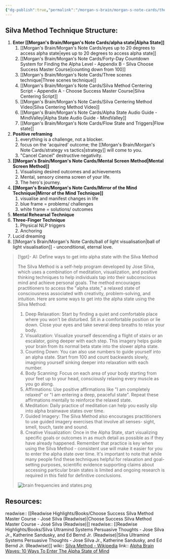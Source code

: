 ```yaml
---
{"dg-publish":true,"permalink":"/morgan-s-brain/morgan-s-note-cards/the-silva-method/","tags":["books","on/psychology/SilvaMethod","gardenEntry","gardenEntry","gardenEntry"]}
---
```


## Silva Method Technique Structure: 
1. **Enter [[Morgan's Brain/Morgan's Note Cards/alpha state\|Alpha State]]** 
	1. [[Morgan's Brain/Morgan's Note Cards/eyes up to 20 degrees to access alpha state\|eyes up to 20 degrees to access alpha state]] 
	2. [[Morgan's Brain/Morgan's Note Cards/Forty-Day Countdown System for Finding the Alpha Level - Appendix B - Silva Choose Success Master Course\|counting down from 100]]   
	3. [[Morgan's Brain/Morgan's Note Cards/Three scenes technique\|Three scenes technique]] 
	4. [[Morgan's Brain/Morgan's Note Cards/Silva Method Centering Script - Appendix A - Choose Success Master Course\|Silva Centering Script]] 
	5. [[Morgan's Brain/Morgan's Note Cards/Silva Centering Method Video\|Silva Centering Method Video]] 
	6. [[Morgan's Brain/Morgan's Note Cards/Alpha State Audio Guide - MindValley\|Alpha State Audio Guide - MindValley]]
	7.  [[Morgan's Brain/Morgan's Note Cards/Flow State and Triggers\|Flow state]] 
2. **Positive reframing**
	1. everything is a challenge, not a blocker. 
	2. focus on the 'acquired' outcome; the [[Morgan's Brain/Morgan's Note Cards/strategy vs tactics\|strategy]] will come to you. 
	3. "Cancel Cancel" destructive negativity.
3. **[[Morgan's Brain/Morgan's Note Cards/Mental Screen Method\|Mental Screen Method]]** 
	1. Visualising desired outcomes and achievements
	2. Mental, sensory cinema screen of your life. 
	3. The hero's journey.
4. **[[Morgan's Brain/Morgan's Note Cards/Mirror of the Mind Technique\|Mirror of the Mind Technique]]**
	1. visualise and manifest changes in life
	2. blue frame = problems/ challenges
	3. white frame = solutions/ outcomes 
5. **Mental Rehearsal Technique** 
6. **Three-Finger Technique** 
	1. Physical NLP triggers
	2. Anchoring
7. Lucid dreaming
8. [[Morgan's Brain/Morgan's Note Cards/ball of light visualisation\|ball of light visualisation]] - unconditional, eternal love. 



> [!gpt]- AI: Define ways to get into alpha state with the Silva Method
>
> The Silva Method is a self-help program developed by Jose Silva, which uses a combination of meditation, visualization, and positive thinking techniques to help individuals tap into their subconscious mind and achieve personal goals. The method encourages practitioners to access the "alpha state," a relaxed state of consciousness associated with creativity, problem-solving, and intuition. Here are some ways to get into the alpha state using the Silva Method:
> 1. Deep Relaxation: Start by finding a quiet and comfortable place where you won't be disturbed. Sit in a comfortable position or lie down. Close your eyes and take several deep breaths to relax your body.
> 2. Visualization: Visualize yourself descending a flight of stairs or an escalator, going deeper with each step. This imagery helps guide your brain from its normal beta state into the slower alpha state.
> 3. Counting Down: You can also use numbers to guide yourself into an alpha state. Start from 100 and count backwards slowly, imagining yourself sinking deeper into relaxation with each number.
> 4. Body Scanning: Focus on each area of your body starting from your feet up to your head, consciously relaxing every muscle as you go along.
> 5. Affirmations: Use positive affirmations like "I am completely relaxed" or "I am entering a deep, peaceful state". Repeat these affirmations mentally to reinforce the relaxed state.
> 6. Meditation: Daily practice of meditation can help you easily slip into alpha brainwave states over time.
> 7. Guided Imagery: The Silva Method also encourages practitioners to use guided imagery exercises that involve all senses- sight, smell, touch, taste and sound.
> 8. Creative Visualization: Once in the Alpha State, start visualizing specific goals or outcomes in as much detail as possible as if they have already happened.
> Remember that practice is key when using the Silva Method - consistent use will make it easier for you to enter the alpha state over time.
> It's important to note that while many people find these techniques helpful for relaxation and goal-setting purposes, scientific evidence supporting claims about accessing particular brain states is limited and ongoing research is required in this field for definitive conclusions.
> 
> ![brain frequencies and states.png](/img/user/Attachments/brain%20frequencies%20and%20states.png)

## Resources:
readwise:: [[Readwise Highlights/Books/Choose Success Silva Method Master Course - José Silva (Readwise)\|Choose Success Silva Method Master Course - José Silva (Readwise)]]
readwise:: [[Readwise Highlights/Books/Silva Ultramind Systems Persuasive Thoughts - Jose Silva Jr., Katherine Sandusky, and Ed Bernd Jr. (Readwise)\|Silva Ultramind Systems Persuasive Thoughts - Jose Silva Jr., Katherine Sandusky, and Ed Bernd Jr. (Readwise)]]
wiki:: [Silva Method - Wikipedia](https://en.wikipedia.org/wiki/Silva_Method)
link:: [Alpha Brain Waves: 10 Ways To Enter The Alpha State of Mind](https://www.diygenius.com/alpha-brain-waves/) 

